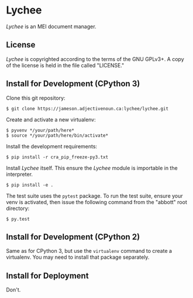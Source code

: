 Lychee
======

*Lychee* is an MEI document manager.

License
-------

*Lychee* is copyrighted according to the terms of the GNU GPLv3+. A copy of the license is held in
the file called "LICENSE."

Install for Development (CPython 3)
-----------------------------------

Clone this git repository:

    $ git clone https://jameson.adjectivenoun.ca:lychee/lychee.git

Create and activate a new virtualenv:

    $ pyvenv */your/path/here*
    $ source */your/path/here/bin/activate*

Install the development requirements:

    $ pip install -r cra_pip_freeze-py3.txt

Install *Lychee* itself. This ensure the *Lychee* module is importable in the interpreter.

    $ pip install -e .

The test suite uses the ``pytest`` package. To run the test suite, ensure your venv is activated,
then issue the following command from the "abbott" root directory:

    $ py.test

Install for Development (CPython 2)
-----------------------------------

Same as for CPython 3, but use the ``virtualenv`` command to create a virtualenv. You may need to
install that package separately.

Install for Deployment
----------------------

Don't.
